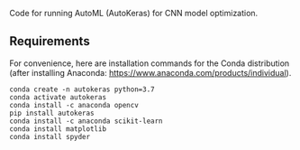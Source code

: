 Code for running AutoML (AutoKeras) for CNN model optimization.

## Requirements
For convenience, here are installation commands for the Conda distribution (after installing Anaconda: https://www.anaconda.com/products/individual).

```
conda create -n autokeras python=3.7
conda activate autokeras
conda install -c anaconda opencv
pip install autokeras 
conda install -c anaconda scikit-learn
conda install matplotlib
conda install spyder
```
